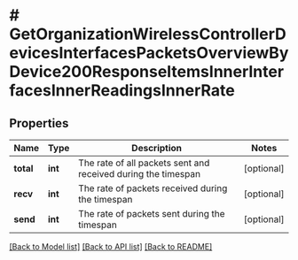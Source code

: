 # # GetOrganizationWirelessControllerDevicesInterfacesPacketsOverviewByDevice200ResponseItemsInnerInterfacesInnerReadingsInnerRate

## Properties

Name | Type | Description | Notes
------------ | ------------- | ------------- | -------------
**total** | **int** | The rate of all packets sent and received during the timespan | [optional]
**recv** | **int** | The rate of packets received during the timespan | [optional]
**send** | **int** | The rate of packets sent during the timespan | [optional]

[[Back to Model list]](../../README.md#models) [[Back to API list]](../../README.md#endpoints) [[Back to README]](../../README.md)

